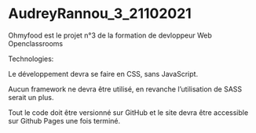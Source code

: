 # AudreyRannou_3_21102021

Ohmyfood est le projet n°3 de la formation de devloppeur Web Openclassrooms

Technologies:

Le développement devra se faire en CSS, sans JavaScript.

 Aucun framework ne devra être utilisé, en revanche l’utilisation de SASS serait un
plus.

Tout le code doit être versionné sur GitHub et le site devra être accessible sur
Github Pages une fois terminé.